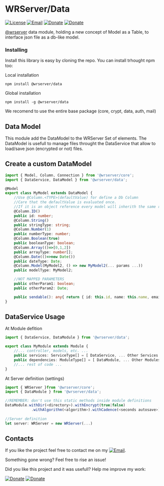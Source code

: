 # WRServer/Data
[![License](https://img.shields.io/badge/License-MIT-1a237e.svg)](./LICENSE)
[![Email](https://img.shields.io/badge/Contact-email-00897b.svg)](mailto:daniele.domenichelli.5+ddomen@gmail.com)
[![Donate](https://img.shields.io/badge/Donate-PayPal-4caf50.svg)](https://www.paypal.com/cgi-bin/webscr?cmd=_donations&business=6QCNG6UMSRCPC&lc=GB&item_name=ddomen&item_number=aoop&no_note=0&cn=Add%20a%20message%3a&no_shipping=2&currency_code=EUR&bn=PP%2dDonationsBF%3abtn_donate_SM%2egif%3aNonHosted)
[![Donate](https://img.shields.io/badge/Donate-bitcoin-4caf50.svg)](https://blockchain.info/payment_request?address=1FTkcYbdwsHEbJBS3c1xD62KKCKskT14AE&amount_local=5&currency=EUR&nosavecurrency=true&message=ddomen%20software)

[@wrserver](https://github.com/ddomen/wrserver) data module, holding a new concept of Model as a Table, to interface json file as a db-like model.

### Installing
Install this library is easy by cloning the repo.
You can install trhought npm too:

Local installation
```
npm install @wrserver/data
```
Global installation
```
npm install -g @wrserver/data
```
We recomend to use the entire base package (core, crypt, data, auth, mail)

## Data Model
This module add the DataModel to the WRServer Set of elements. The DataModel is usefull to manage files throught the DataService that allow to load/save json (encrypted or not) files.

## Create a custom DataModel
```ts
import { Model, Column, Connection } from '@wrserver/core';
import { DataService, DataModel } from '@wrserver/data';

@Model
export class MyModel extends DataModel {
    //Use @Column.<TYPE>(defaultValue) for define a Db Column
    //Care that the defaultValue is evaluated once.
    //If it is an object reference every model will inherith the same reference.
    @Column.ID()
    public id: number;
    @Column.String()
    public stringType: string;
    @Column.Number(1)
    public numberType: number;
    @Column.Boolean(true)
    public booleanType: boolean;
    @Column.Array(()=>[0,1,2])
    public arrayType: number[];
    @Column.Date(()=>new Date())
    public dateType: Date;
    @Column.Model(MyModel2, () => new MyModel2(... params ...))
    public modelType: MyModel2;

    //NOT MAPPED PARAMETERS
    public otherParam1: boolean;
    public otherParam2: Date;

    public sendable(): any{ return { id: this.id, name: this.name, email: this.email, role: this.role }; }
}
```

## DataService Usage
At Module defition
```ts
import { DataService, DataModule } from '@wrserver/data';

export class MyModule extends Module {
    //... controller, models, etc. ...
    public services: ServiceType[] = [ DataService, ... Other Services ... ];
    public dependencies: ModuleType[] = [ DataModule, ... Other Modules ... ];
    //... rest of code ...
}
```
At Server definition (settings)
```ts
import { WRServer }from '@wrserver/core';
import { DataModule } from '@wrserver/data';

//REMEMBER: don't use this static methods inside module definitions
DataModule.withDir(<directory>).withEncrypt(true|false)
            .withAlgorithm(<algorithm>).withCadence(<seconds autosave>)
            
//Server definition
let server: WRServer = new WRServer(...)
```

## Contacts
If you like the project feel free to contact me on my [![Email](https://img.shields.io/badge/Contact-email-00897b.svg)](mailto:daniele.domenichelli.5+ddomen@gmail.com).

Something gone wrong? Feel free to rise an issue!

Did you like this project and it was usefull? Help me improve my work:

[![Donate](https://img.shields.io/badge/Donate-PayPal-4caf50.svg)](https://www.paypal.com/cgi-bin/webscr?cmd=_donations&business=6QCNG6UMSRCPC&lc=GB&item_name=ddomen&item_number=aoop&no_note=0&cn=Add%20a%20message%3a&no_shipping=2&currency_code=EUR&bn=PP%2dDonationsBF%3abtn_donate_SM%2egif%3aNonHosted)
[![Donate](https://img.shields.io/badge/Donate-bitcoin-4caf50.svg)](https://blockchain.info/payment_request?address=1FTkcYbdwsHEbJBS3c1xD62KKCKskT14AE&amount_local=5&currency=EUR&nosavecurrency=true&message=ddomen%20software)
